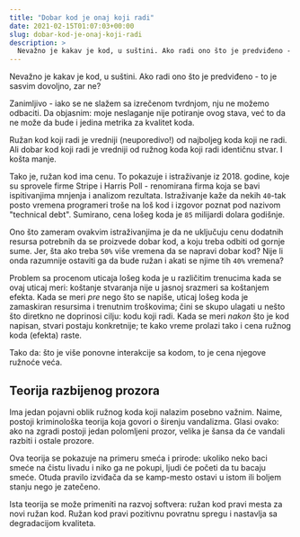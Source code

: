 ```yaml
---
title: "Dobar kod je onaj koji radi"
date: 2021-02-15T01:07:03+00:00
slug: dobar-kod-je-onaj-koji-radi
description: >
  Nevažno je kakav je kod, u suštini. Ako radi ono što je predviđeno - to je sasvim dovoljno, zar ne?
---
```


Nevažno je kakav je kod, u suštini. Ako radi ono što je predviđeno - to je sasvim dovoljno, zar ne?

Zanimljivo - iako se ne slažem sa izrečenom tvrdnjom, nju ne možemo odbaciti. Da objasnim: moje neslaganje nije potiranje ovog stava, već to da ne može da bude i jedina metrika za kvalitet koda.

Ružan kod koji radi je vredniji (neuporedivo!) od najboljeg koda koji ne radi. Ali dobar kod koji radi je vredniji od ružnog koda koji radi identičnu stvar. I košta manje.

Tako je, ružan kod ima cenu. To pokazuje i istraživanje iz 2018. godine, koje su sprovele firme Stripe i Harris Poll - renomirana firma koja se bavi ispitivanjima mnjenja i analizom rezultata. Istraživanje kaže da nekih `40`-tak posto vremena programeri troše na loš kod i izgovor poznat pod nazivom "technical debt". Sumirano, cena lošeg koda je `85` milijardi dolara godišnje.

Ono što zameram ovakvim istraživanjima je da ne uključuju cenu dodatnih resursa potrebnih da se proizvede dobar kod, a koju treba odbiti od gornje sume. Jer, šta ako treba `50%` više vremena da se napravi dobar kod? Nije li onda razumnije ostaviti ga da bude ružan i akati se njime tih `40%` vremena?

Problem sa procenom uticaja lošeg koda je u različitim trenucima kada se ovaj uticaj meri: koštanje stvaranja nije u jasnoj srazmeri sa koštanjem efekta. Kada se meri _pre_ nego što se napiše, uticaj lošeg koda je zamaskiran resursima i trenutnim troškovima; čini se skupo ulagati u nešto što diretkno ne doprinosi cilju: kodu koji radi. Kada se meri _nakon_ što je kod napisan, stvari postaju konkretnije; te kako vreme prolazi tako i cena ružnog koda (efekta) raste.

Tako da: što je više ponovne interakcije sa kodom, to je cena njegove ružnoće veća.

## Teorija razbijenog prozora

Ima jedan pojavni oblik ružnog koda koji nalazim posebno važnim. Naime, postoji kriminološka teorija koja govori o širenju vandalizma. Glasi ovako: ako na zgradi postoji jedan polomljeni prozor, velika je šansa da će vandali razbiti i ostale prozore.

Ova teorija se pokazuje na primeru smeća i prirode: ukoliko neko baci smeće na čistu livadu i niko ga ne pokupi, ljudi će početi da tu bacaju smeće. Otuda pravilo izviđača da se kamp-mesto ostavi u istom ili boljem stanju nego je zatečeno.

Ista teorija se može primeniti na razvoj softvera: ružan kod pravi mesta za novi ružan kod. Ružan kod pravi pozitivnu povratnu spregu i nastavlja sa degradacijom kvaliteta.
